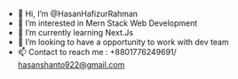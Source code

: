 - 👋 Hi, I’m @HasanHafizurRahman
- 👀 I’m interested in Mern Stack Web Development
- 🌱 I’m currently learning Next.Js
- 💞️ I’m looking to have a opportunity to work with dev team
- 📫 Contact to reach me : +8801776249691/ hasanshanto922@gmail.com

<!---
HasanHafizurRahman/HasanHafizurRahman is a ✨ special ✨ repository because its `README.md` (this file) appears on your GitHub profile.
You can click the Preview link to take a look at your changes.
--->
